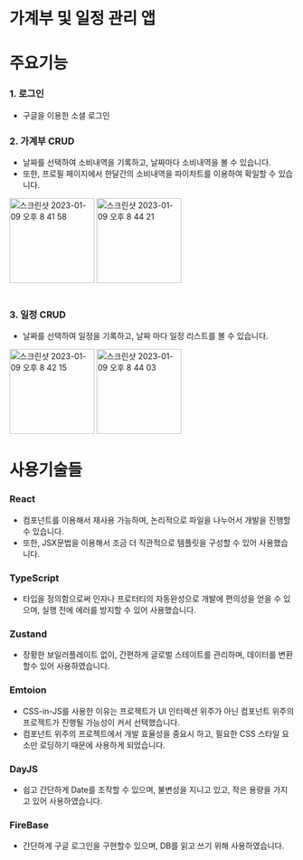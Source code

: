 # 가계부 및 일정 관리 앱


# 주요기능
### 1. 로그인
*  구글을 이용한 소셜 로그인
### 2. 가계부 CRUD
*  날짜를 선택하여 소비내역을 기록하고, 날짜마다 소비내역을 볼 수 있습니다.
*  또한, 프로필 페이지에서 한달간의 소비내역을 파이차트를 이용하여 확일할 수 있습니다.<br/>
<div>
<img width="150" alt="스크린샷 2023-01-09 오후 8 41 58" src="https://user-images.githubusercontent.com/104764474/211300771-9efe3462-b2bc-4898-aedc-5682283c019e.png">
<img width="150" alt="스크린샷 2023-01-09 오후 8 44 21" src="https://user-images.githubusercontent.com/104764474/211300781-d89e6ee6-c727-414e-86c1-5709b52747e2.png">
</div>
<br/>

### 3. 일정 CRUD
* 날짜를 선택하여 일정을 기록하고, 날짜 마다 일정 리스트를 볼 수 있습니다.
<div>
<img width="150" alt="스크린샷 2023-01-09 오후 8 42 15" src="https://user-images.githubusercontent.com/104764474/211301513-b78e2cd7-7875-486a-97bc-ea2e1aa1663b.png">
<img width="150" alt="스크린샷 2023-01-09 오후 8 44 03" src="https://user-images.githubusercontent.com/104764474/211300758-26688a9e-72c6-47a1-97dc-1c5dc7cdba82.png">
</div>

# 사용기술들
### React
* 컴포넌트를 이용해서 재사용 가능하며, 논리적으로 파일을 나누어서 개발을 진행할 수 있습니다.
* 또한, JSX문법을 이용해서 조금 더 직관적으로 템플릿을 구성할 수 있어 사용했습니다.
### TypeScript
* 타입을 정의함으로써 인자나 프로터티의 자동완성으로 개발에 편의성을 얻을 수 있으며, 실행 전에 에러를 방지할 수 있어 사용했습니다.
### Zustand
* 장황한 보일러플레이트 없이, 간편하게 글로벌 스테이트를 관리하며, 데이터를 변환할수 있어 사용하였습니다.
### Emtoion
* CSS-in-JS를 사용한 이유는 프로젝트가 UI 인터렉션 위주가 아닌 컴포넌트 위주의 프로젝트가 진행될 가능성이 커서 선택했습니다.
* 컴포넌트 위주의 프로젝트에서 개발 효율성을 중요시 하고, 필요한 CSS 스타일 요소만 로딩하기 때문에 사용하게 되었습니다.
### DayJS
* 쉽고 간단하게 Date를 조작할 수 있으며, 불변성을 지니고 있고, 작은 용량을 가지고 있어 사용하였습니다.
### FireBase
* 간단하게 구글 로그인을 구현할수 있으며, DB를 읽고 쓰기 위해 사용하였습니다.
